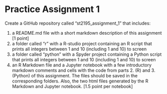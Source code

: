 # Practice Assignment 1

Create a GitHub repository called “st2195_assignment_1” that includes:
1. a README.md file with a short markdown description of this assignment [1 point]
2. a folder called “r” with a R-studio project containing an R script that prints all
integers between 1 and 10 (including 1 and 10) to screen
3. a folder called “python” with a Spyder project containing a Python script that
prints all integers between 1 and 10 (including 1 and 10) to screen
4. an R Markdown file and a Jupyter notebook with a few introductory markdown
comments and cells with the code from parts 2. (R) and 3. (Python) of this
assignment. The files should be saved in the corresponding folders. Also, the two
html files generated by the R Markdown and Jupyter notebook. [1.5 point per
notebook]
